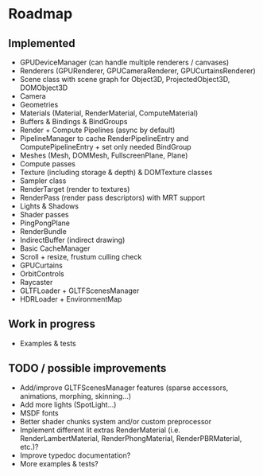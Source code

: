 # Roadmap

## Implemented

- GPUDeviceManager (can handle multiple renderers / canvases)
- Renderers (GPURenderer, GPUCameraRenderer, GPUCurtainsRenderer)
- Scene class with scene graph for Object3D, ProjectedObject3D, DOMObject3D
- Camera
- Geometries
- Materials (Material, RenderMaterial, ComputeMaterial)
- Buffers & Bindings & BindGroups
- Render + Compute Pipelines (async by default)
- PipelineManager to cache RenderPipelineEntry and ComputePipelineEntry + set only needed BindGroup
- Meshes (Mesh, DOMMesh, FullscreenPlane, Plane)
- Compute passes
- Texture (including storage & depth) & DOMTexture classes
- Sampler class
- RenderTarget (render to textures)
- RenderPass (render pass descriptors) with MRT support
- Lights & Shadows
- Shader passes
- PingPongPlane
- RenderBundle
- IndirectBuffer (indirect drawing)
- Basic CacheManager
- Scroll + resize, frustum culling check
- GPUCurtains
- OrbitControls
- Raycaster
- GLTFLoader + GLTFScenesManager
- HDRLoader + EnvironmentMap

## Work in progress

- Examples & tests

## TODO / possible improvements

- Add/improve GLTFScenesManager features (sparse accessors, animations, morphing, skinning...)
- Add more lights (SpotLight...)
- MSDF fonts
- Better shader chunks system and/or custom preprocessor
- Implement different lit extras RenderMaterial (i.e. RenderLambertMaterial, RenderPhongMaterial, RenderPBRMaterial, etc.)?
- Improve typedoc documentation?
- More examples & tests?